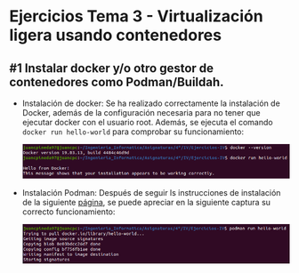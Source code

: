 # Ejercicios Tema 3 - Virtualización ligera usando contenedores

## #1 Instalar docker y/o otro gestor de contenedores como Podman/Buildah.

- Instalación de docker: Se ha realizado correctamente la instalación de Docker, además de la configuración necesaria para no tener que ejecutar docker con el usuario root. Además, se ejecuta el comando `docker run hello-world` para comprobar su funcionamiento:

    ![screenshot_T3_E1](capturas/screenshot_T3_E1.png)

- Instalación Podman: Después de seguir ls instrucciones de instalación de la siguiente [página](https://podman.io/getting-started/installation), se puede apreciar en la siguiente captura su correcto funcionamiento:

    ![screenshot_T3_E2](capturas/screenshot_T3_E2.png)